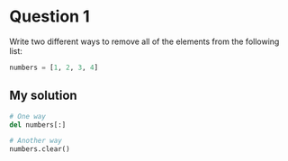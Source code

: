 # Question 1
Write two different ways to remove all of the elements from the following list:


```python
numbers = [1, 2, 3, 4]
```

## My solution
```python
# One way
del numbers[:]

# Another way
numbers.clear()
```